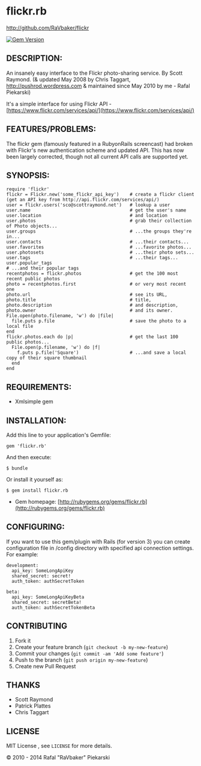 # flickr.rb

http://github.com/RaVbaker/flickr

[![Gem Version](https://badge.fury.io/rb/flickr.rb.svg)](http://badge.fury.io/rb/flickr.rb)

## DESCRIPTION:

An insanely easy interface to the Flickr photo-sharing service. By Scott Raymond. (& updated May 2008 by Chris Taggart, http://pushrod.wordpress.com & maintained since May 2010 by me - Rafal Piekarski)

It's a simple interface for using Flickr API - [https://www.flickr.com/services/api/](https://www.flickr.com/services/api/)

## FEATURES/PROBLEMS:

The flickr gem (famously featured in a RubyonRails screencast) had broken with Flickr's new authentication scheme and updated API.
This has now been largely corrected, though not all current API calls are supported yet.

## SYNOPSIS:

    require 'flickr'
    flickr = Flickr.new('some_flickr_api_key')    # create a flickr client (get an API key from http://api.flickr.com/services/api/)
    user = flickr.users('sco@scottraymond.net')   # lookup a user
    user.name                                     # get the user's name
    user.location                                 # and location
    user.photos                                   # grab their collection of Photo objects...
    user.groups                                   # ...the groups they're in...
    user.contacts                                 # ...their contacts...
    user.favorites                                # ...favorite photos...
    user.photosets                                # ...their photo sets...
    user.tags                                     # ...their tags...
    user.popular_tags							  							# ...and their popular tags
    recentphotos = flickr.photos                  # get the 100 most recent public photos
    photo = recentphotos.first                    # or very most recent one
    photo.url                                     # see its URL,
    photo.title                                   # title,
    photo.description                             # and description,
    photo.owner                                   # and its owner.
    File.open(photo.filename, 'w') do |file|
      file.puts p.file                            # save the photo to a local file
    end
    flickr.photos.each do |p|                     # get the last 100 public photos...
      File.open(p.filename, 'w') do |f|
        f.puts p.file('Square')                   # ...and save a local copy of their square thumbnail
      end
    end

## REQUIREMENTS:

* Xmlsimple gem

## INSTALLATION:

Add this line to your application's Gemfile:

    gem 'flickr.rb'

And then execute:

    $ bundle

Or install it yourself as:

    $ gem install flickr.rb


* Gem homepage: [http://rubygems.org/gems/flickr.rb](http://rubygems.org/gems/flickr.rb)

## CONFIGURING:

If you want to use this gem/plugin with Rails (for version 3) you can create configuration file in /config directory with specified api connection settings. For example:

    development:
      api_key: SomeLongApiKey
      shared_secret: secret!
      auth_token: authSecretToken

    beta:
      api_key: SomeLongApiKeyBeta
      shared_secret: secretBeta!
      auth_token: authSecretTokenBeta



## CONTRIBUTING

1. Fork it
2. Create your feature branch (`git checkout -b my-new-feature`)
3. Commit your changes (`git commit -am 'Add some feature'`)
4. Push to the branch (`git push origin my-new-feature`)
5. Create new Pull Request

## THANKS

* Scott Raymond
* Patrick Plattes
* Chris Taggart

## LICENSE

MIT License , see `LICENSE` for more details.

© 2010 - 2014 Rafal "RaVbaker" Piekarski
